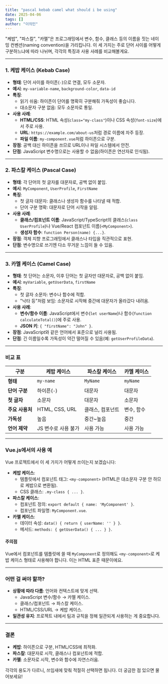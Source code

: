 ```yaml
---
title: "pascal kebab camel what should i be using"
date: 2025-04-06
tags: []
author: "이의민"
---
```


"케밥", "파스칼", "카멜"은 프로그래밍에서 변수, 함수, 클래스 등의 이름을 짓는 네이밍 컨벤션(naming convention)을 가리킵니다. 이 세 가지는 주로 단어 사이를 어떻게 구분하느냐에 따라 나뉘며, 각각의 특징과 사용 사례를 비교해볼게요.

---

### 1. 케밥 케이스 (Kebab Case)
- **형태**: 단어 사이를 하이픈(`-`)으로 연결, 모두 소문자.
- **예시**: `my-variable-name`, `background-color`, `data-id`
- **특징**:
  - 읽기 쉬움: 하이픈이 단어를 명확히 구분해줘 가독성이 좋습니다.
  - 대소문자 구분 없음: 모두 소문자로 통일.
- **사용 사례**:
  - **HTML/CSS**: HTML 속성(`class="my-class"`)이나 CSS 속성(`font-size`)에서 주로 사용.
  - **URL**: `https://example.com/about-us`처럼 경로 이름에 자주 등장.
  - **파일 이름**: `my-component.vue`처럼 하이픈으로 구분.
- **장점**: 공백 대신 하이픈을 쓰므로 URL이나 파일 시스템에서 안전.
- **단점**: JavaScript 변수명으로는 사용할 수 없음(하이픈은 연산자로 인식됨).

---

### 2. 파스칼 케이스 (Pascal Case)
- **형태**: 각 단어의 첫 글자를 대문자로, 공백 없이 붙임.
- **예시**: `MyComponent`, `UserProfile`, `FirstName`
- **특징**:
  - 첫 글자 대문자: 클래스나 생성자 함수를 나타낼 때 적합.
  - 단어 구분 명확: 대문자로 단어 시작을 알림.
- **사용 사례**:
  - **클래스/컴포넌트 이름**: JavaScript/TypeScript의 클래스(`class UserProfile`)나 Vue/React 컴포넌트 이름(`<MyComponent>`).
  - **생성자 함수**: `function Person(name) {...}`.
- **장점**: 객체 지향 프로그래밍에서 클래스나 타입을 직관적으로 표현.
- **단점**: 변수명으로 쓰기엔 다소 무거운 느낌이 들 수 있음.

---

### 3. 카멜 케이스 (Camel Case)
- **형태**: 첫 단어는 소문자, 이후 단어는 첫 글자만 대문자로, 공백 없이 붙임.
- **예시**: `myVariable`, `getUserData`, `firstName`
- **특징**:
  - 첫 글자 소문자: 변수나 함수에 적합.
  - "낙타 등"처럼 보임: 소문자로 시작해 중간에 대문자가 올라갔다 내려옴.
- **사용 사례**:
  - **변수/함수 이름**: JavaScript에서 변수(`let userName`)나 함수(`function calculateTotal()`)에 주로 사용.
  - **JSON 키**: `{ "firstName": "John" }`.
- **장점**: JavaScript와 같은 언어에서 표준으로 널리 사용됨.
- **단점**: 긴 이름일수록 가독성이 약간 떨어질 수 있음(예: `getUserProfileData`).

---

### 비교 표
| **구분**         | **케밥 케이스**       | **파스칼 케이스**   | **카멜 케이스**    |
|-------------------|-----------------------|---------------------|---------------------|
| **형태**         | `my-name`            | `MyName`           | `myName`           |
| **단어 구분**    | 하이픈(`-`)          | 대문자             | 대문자             |
| **첫 글자**      | 소문자               | 대문자             | 소문자             |
| **주요 사용처**  | HTML, CSS, URL       | 클래스, 컴포넌트   | 변수, 함수         |
| **가독성**       | 높음                 | 중간~높음          | 중간               |
| **언어 제약**    | JS 변수로 사용 불가  | 사용 가능          | 사용 가능          |

---

### Vue.js에서의 사용 예
Vue 프로젝트에서 이 세 가지가 어떻게 쓰이는지 보겠습니다:
- **케밥 케이스**:
  - 템플릿에서 컴포넌트 태그: `<my-component>` (HTML은 대소문자 구분 안 하므로 케밥으로 변환됨).
  - CSS 클래스: `.my-class { ... }`.
- **파스칼 케이스**:
  - 컴포넌트 정의: `export default { name: 'MyComponent' }`.
  - 컴포넌트 파일명: `MyComponent.vue`.
- **카멜 케이스**:
  - 데이터 속성: `data() { return { userName: '' } }`.
  - 메서드: `methods: { getUserData() { ... } }`.

#### 주의점
Vue에서 컴포넌트를 템플릿에 쓸 때 `MyComponent`로 정의해도 `<my-component>`로 케밥 케이스 형태로 사용해야 합니다. 이는 HTML 표준 때문이에요.

---

### 어떤 걸 써야 할까?
- **상황에 따라 다름**: 언어와 컨텍스트에 맞게 선택.
  - JavaScript 변수/함수 → 카멜 케이스.
  - 클래스/컴포넌트 → 파스칼 케이스.
  - HTML/CSS/URL → 케밥 케이스.
- **일관성 유지**: 프로젝트 내에서 팀과 규칙을 정해 일관되게 사용하는 게 중요합니다.

---

### 결론
- **케밥**: 하이픈으로 구분, HTML/CSS에 최적화.
- **파스칼**: 대문자로 시작, 클래스나 컴포넌트에 적합.
- **카멜**: 소문자로 시작, 변수와 함수에 자연스러움.

각각의 용도가 다르니, 쓰임새에 맞춰 적절히 선택하면 됩니다. 더 궁금한 점 있으면 물어보세요!
